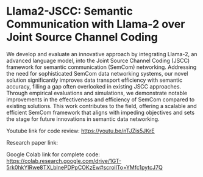 # Llama2-JSCC: Semantic Communication with Llama-2 over Joint Source Channel Coding

We develop and evaluate an innovative approach by integrating Llama-2, an advanced language model, into the Joint Source Channel Coding (JSCC) framework for semantic communication (SemCom) networking. Addressing the need for sophisticated SemCom data networking systems, our novel solution significantly improves data transport efficiency with semantic accuracy, filling a gap often overlooked in existing JSCC approaches. Through empirical evaluations and simulations, we demonstrate notable improvements in the effectiveness and efficiency of SemCom compared to existing solutions. This work contributes to the field, offering a scalable and efficient SemCom framework that aligns with impeding objectives and sets the stage for future innovations in semantic data networking.

Youtube link for code review:
https://youtu.be/nTJZis5JKrE 

Research paper link:


Google Colab link for complete code:
https://colab.research.google.com/drive/1GT-5rk0hkYlRwe8TXLblnePDPpCOKzEw#scrollTo=YMfc1pytcJ7Q 


